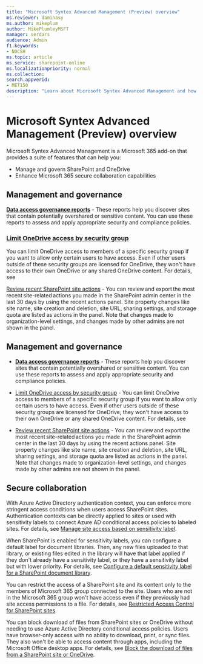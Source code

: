 ```yaml
---
title: "Microsoft Syntex Advanced Management (Preview) overview"
ms.reviewer: daminasy
ms.author: mikeplum
author: MikePlumleyMSFT
manager: serdars
audience: Admin
f1.keywords:
- NOCSH
ms.topic: article
ms.service: sharepoint-online
ms.localizationpriority: normal
ms.collection:  
search.appverid:
- MET150
description: "Learn about Microsoft Syntex Advanced Management and how you can use it in your organization."
---
```


# Microsoft Syntex Advanced Management (Preview) overview
<!---
[!INCLUDE[Advanced Management](includes/advanced-management.md)]
--->
Microsoft Syntex Advanced Management is a Microsoft 365 add-on that provides a suite of features that can help you:

- Manage and govern SharePoint and OneDrive
- Enhance Microsoft 365 secure collaboration capabilities

<!---
Articles that cover features that use Syntex Advanced Management are designated with  [!INCLUDE[Advanced Management](includes/advanced-management.md)] at the top.
--->
## Management and governance

**[Data access governance reports](data-access-governance-reports.md)** - These reports help you discover sites that contain potentially overshared or sensitive content. You can use these reports to assess and apply appropriate security and compliance policies.

### [Limit OneDrive access by security group](limit-access.md)
You can limit OneDrive access to members of a specific security group if you want to allow only certain users to have access. Even if other users outside of these security groups are licensed for OneDrive, they won't have access to their own OneDrive or any shared OneDrive content. For details, see 

[Review recent SharePoint site actions](recent-actions-panel.md) - You can review and export the most recent site-related actions you made in the SharePoint admin center in the last 30 days by using the recent actions panel. Site property changes like site name, site creation and deletion, site URL, sharing settings, and storage quota are listed as actions in the panel. Note that changes made to organization-level settings, and changes made by other admins are not shown in the panel.

## Management and governance

- **[Data access governance reports](data-access-governance-reports.md)** - These reports help you discover sites that contain potentially overshared or sensitive content. You can use these reports to assess and apply appropriate security and compliance policies.

- [Limit OneDrive access by security group](limit-access.md) - You can limit OneDrive access to members of a specific security group if you want to allow only certain users to have access. Even if other users outside of these security groups are licensed for OneDrive, they won't have access to their own OneDrive or any shared OneDrive content. For details, see 

- [Review recent SharePoint site actions](recent-actions-panel.md) - You can review and export the most recent site-related actions you made in the SharePoint admin center in the last 30 days by using the recent actions panel. Site property changes like site name, site creation and deletion, site URL, sharing settings, and storage quota are listed as actions in the panel. Note that changes made to organization-level settings, and changes made by other admins are not shown in the panel.

## Secure collaboration

With Azure Active Directory authentication context, you can enforce more stringent access conditions when users access SharePoint sites. Authentication contexts can be directly applied to sites or used with sensitivity labels to connect Azure AD conditional access policies to labeled sites. For details, see [Manage site access based on sensitivity label](authentication-context-example.md).

When SharePoint is enabled for sensitivity labels, you can configure a default label for document libraries. Then, any new files uploaded to that library, or existing files edited in the library will have that label applied if they don't already have a sensitivity label, or they have a sensitivity label but with lower priority. For details, see [Configure a default sensitivity label for a SharePoint document library](/microsoft-365/compliance/sensitivity-labels-sharepoint-default-label).

You can restrict the access of a SharePoint site and its content only to the members of Microsoft 365 group connected to the site. Users who are not in the Microsoft 365 group won't have access even if they previously had site access permissions to a file. For details, see [Restricted Access Control for SharePoint sites](restricted-access-control.md).

You can block download of files from SharePoint sites or OneDrive without needing to use Azure Active Directory conditional access policies. Users have browser-only access with no ability to download, print, or sync files. They also won't be able to access content through apps, including the Microsoft Office desktop apps. For details, see [Block the download of files from a SharePoint site or OneDrive](block-download-from-sites.md).
